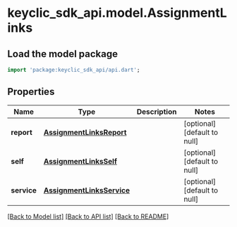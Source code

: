 # keyclic_sdk_api.model.AssignmentLinks

## Load the model package
```dart
import 'package:keyclic_sdk_api/api.dart';
```

## Properties
Name | Type | Description | Notes
------------ | ------------- | ------------- | -------------
**report** | [**AssignmentLinksReport**](AssignmentLinksReport.md) |  | [optional] [default to null]
**self** | [**AssignmentLinksSelf**](AssignmentLinksSelf.md) |  | [optional] [default to null]
**service** | [**AssignmentLinksService**](AssignmentLinksService.md) |  | [optional] [default to null]

[[Back to Model list]](../README.md#documentation-for-models) [[Back to API list]](../README.md#documentation-for-api-endpoints) [[Back to README]](../README.md)


